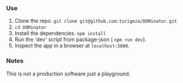 ### Use

1. Clone the repo. ```git clone git@github.com:turigeza/DOMinator.git```
2. ```cd DOMinator```
3. Install the dependencies. ```npm install```
4. Run the 'dev' script from package-json ( ```npm run dev```).
5. Inspect the app in a browser at ```localhost:5000```.

### Notes

This is not a production software just a playground.
